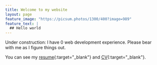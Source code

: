```yaml
---
title: Welcome to my website
layout: page
feature_image: "https://picsum.photos/1300/400?image=989"
feature_text: |
  ## Hello world
---
```


Under construction: I have 0 web development experience. Please bear with me as I figure things out.

You can see my [resume](https://github.com/slzarate/slzarate.github.io/blob/master/sz_resume_4.11.19.pdf){:target="_blank"} and [CV](https://github.com/slzarate/slzarate.github.io/blob/master/sz_cv_4.11.19.pdf){:target="_blank"}.
